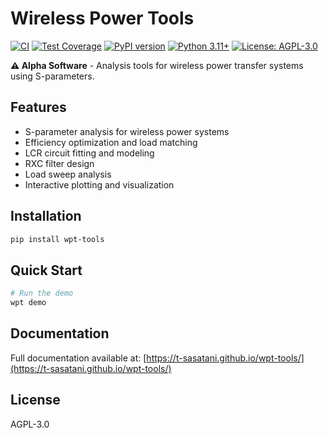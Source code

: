 # Wireless Power Tools

[![CI](https://github.com/t-sasatani/wpt-tools/actions/workflows/format.yml/badge.svg)](https://github.com/t-sasatani/wpt-tools/actions/workflows/format.yml)
[![Test Coverage](https://github.com/t-sasatani/wpt-tools/actions/workflows/pytest-coverage.yml/badge.svg)](https://github.com/t-sasatani/wpt-tools/actions/workflows/pytest-coverage.yml)
[![PyPI version](https://badge.fury.io/py/wpt-tools.svg)](https://badge.fury.io/py/wpt-tools)
[![Python 3.11+](https://img.shields.io/badge/python-3.11+-blue.svg)](https://www.python.org/downloads/)
[![License: AGPL-3.0](https://img.shields.io/badge/License-AGPL--3.0-blue.svg)](https://opensource.org/licenses/AGPL-3.0)

**⚠️ Alpha Software** - Analysis tools for wireless power transfer systems using S-parameters.

## Features

- S-parameter analysis for wireless power systems
- Efficiency optimization and load matching
- LCR circuit fitting and modeling
- RXC filter design
- Load sweep analysis
- Interactive plotting and visualization

## Installation

```bash
pip install wpt-tools
```

## Quick Start

```bash
# Run the demo
wpt demo
```

## Documentation

Full documentation available at: [https://t-sasatani.github.io/wpt-tools/](https://t-sasatani.github.io/wpt-tools/)

## License

AGPL-3.0